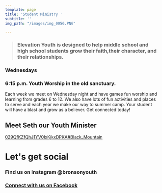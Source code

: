 ```yaml
---
template: page
title: 'Student Ministry '
subtitle: ''
img_path: "/images/img_0056.PNG"

---
```

> ### Elevation Youth is designed to help middle school and high school students grow their faith,their character, and their relationships.

### **Wednesdays**

### 6:15 p.m. Youth Worship in the old sanctuary.

Each week we meet on Wednesday night and have games fun worship and learning from grades 6 to 12. We also have lots of fun activities and places to serve and each year we make our way to summer camp. Your student will have a blast and grow as a believer. Get connected today! 

## Meet Seth our Youth Minister

[029QfKZfQhJ1YV0IxKjkxDPKA#Black_Mountain](https://share.icloud.com/photos/029QfKZfQhJ1YV0IxKjkxDPKA#Black_Mountain "029QfKZfQhJ1YV0IxKjkxDPKA#Black_Mountain")

# Let's get social

### Find us on Instagram @bronsonyouth

### [Connect with us on Facebook](https://www.facebook.com/pg/FBC-Bronson-Youth-1467908543248280)